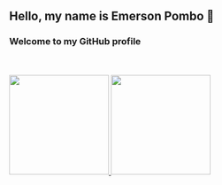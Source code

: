 ## Hello, my name is Emerson Pombo 👋
### Welcome to my GitHub profile

<br>
<br>

<div>
<a href="https://github.com/Emerson-Pombo">
<img height="180em" src="https://github-readme-stats.vercel.app/api/top-langs/?username=Emerson-Pombo&layout=compact&langs_count=7&theme=dracula"/>
<img height="180em" src="https://github-readme-stats.vercel.app/api?username=Emerson-Pombo&show_icons=true&theme=dracula&include_all_commits=true&count_private=true"/>
</div>








<!--
**Emerson-Pombo/Emerson-Pombo** is a ✨ _special_ ✨ repository because its `README.md` (this file) appears on your GitHub profile.

Here are some ideas to get you started:

- 🔭 I’m currently working on ...
- 🌱 I’m currently learning ...
- 👯 I’m looking to collaborate on ...
- 🤔 I’m looking for help with ...
- 💬 Ask me about ...
- 📫 How to reach me: ...
- 😄 Pronouns: ...
- ⚡ Fun fact: ...
-->
